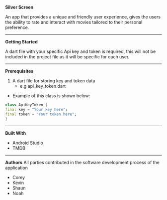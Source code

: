 **Silver Screen**

An app that provides a unique and friendly user experience, gives the users the ability to 
rate and interact with movies tailored to their personal preference.

***
**Getting Started**

A dart file with your specific Api key and token is required, this will not be included 
in the project file as it will be specific for each user. 

***
**Prerequisites**

1. A dart file for storing key and token data
    * e.g api_key_token.dart

* Example of this class is shown below:

```Dart
class ApiKeyToken {
final key = "Your key here";
final token = "Your token here";
}
```

***
**Built With**

* Android Studio
* TMDB 

***
**Authors**
All parties contributed in the software development process of the application
* Corey 
* Kevin 
* Shaun
* Noah








